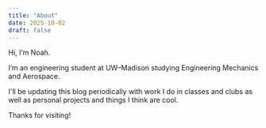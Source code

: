 ```yaml
---
title: "About"
date: 2025-10-02
draft: false
---
```


Hi, I’m Noah.  

I’m an engineering student at UW–Madison studying Engineering Mechanics and Aerospace.


I'll be updating this blog periodically with work I do in classes and clubs as well as personal projects and things I think are cool.


Thanks for visiting!
